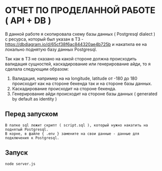 # ОТЧЕТ ПО ПРОДЕЛАННОЙ РАБОТЕ ( API + DB )

В данной работе я скопировала схему базы данных ( Postgresql dialect ) с ресурса, который был указан в ТЗ - https://dbdiagram.io/d/65cf38f6ac844320ae4b725b
и накатила ее на локально поднятую базу данных Postgresql.

Так как в ТЗ не сказано на какой стороне должна происходить валидация сущностей, каскадирование или генерирование айди, то я сделала следующим образом:
1) Валидация, например на на longitude, latitude от -180 до 180 происходит как на стороне бекенда так и на стороне базы данных.
2) Каскадирование происходит на стороне бекенда.
3) Генерирование айди происходит на стороне базы данных ( generated by default as identity )


## Перед запуском

    В папке sql лежит скрипт ( script.sql ), который нужно накатить на поднятый Postgresql.
    В корне, в файле { .env } замените на свои данные - данные для подключения к Postgresql.

## Запуск

    node server.js

